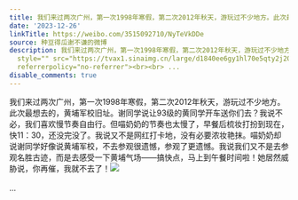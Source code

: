 ```yaml
---
title: 我们来过两次广州，第一次1998年寒假，第二次2012年秋天，游玩过不少地方。此次最想去的，黄埔军校旧址。谢同学说让93级的黄同学开车送你们去？我说不必，我们喜...
date: '2023-12-26'
linkTitle: https://weibo.com/3515092710/NyTeVkDDe
source: 种豆得瓜谢不谦的微博
description: 我们来过两次广州，第一次1998年寒假，第二次2012年秋天，游玩过不少地方。此次最想去的，黄埔军校旧址。谢同学说让93级的黄同学开车送你们去？我说不必，我们喜欢慢节奏自由行。但喵奶奶的节奏也太慢了，早餐后梳妆打扮到现在，快11：30，还没完没了。我说又不是网红打卡地，没有必要浓妆艳抹。喵奶奶却说谢同学好像说黄埔军校，不去参观很遗憾，参观了更遗憾。我说我们又不是去参观名胜古迹，而是去感受一下黄埔气场——搞快点，马上到午餐时间啦！她居然威胁说，你再催，我就不去了！<img
  style="" src="https://tvax1.sinaimg.cn/large/d1840ee6gy1hl70e5qty2j20u01ueq9m.jpg"
  referrerpolicy="no-referrer"><br><br> ...
disable_comments: true
---
```

我们来过两次广州，第一次1998年寒假，第二次2012年秋天，游玩过不少地方。此次最想去的，黄埔军校旧址。谢同学说让93级的黄同学开车送你们去？我说不必，我们喜欢慢节奏自由行。但喵奶奶的节奏也太慢了，早餐后梳妆打扮到现在，快11：30，还没完没了。我说又不是网红打卡地，没有必要浓妆艳抹。喵奶奶却说谢同学好像说黄埔军校，不去参观很遗憾，参观了更遗憾。我说我们又不是去参观名胜古迹，而是去感受一下黄埔气场——搞快点，马上到午餐时间啦！她居然威胁说，你再催，我就不去了！<img style="" src="https://tvax1.sinaimg.cn/large/d1840ee6gy1hl70e5qty2j20u01ueq9m.jpg" referrerpolicy="no-referrer"><br><br> ...